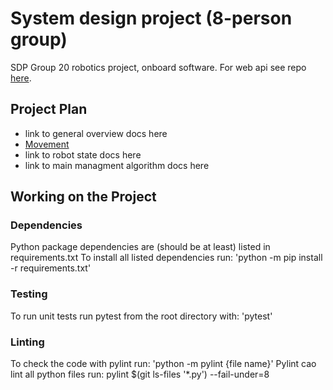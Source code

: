 # System design project (8-person group)
SDP Group 20 robotics project, onboard software. For web api see repo [here](https://github.com/v-raja/power-plant-api-web).

## Project Plan

- link to general overview docs here
- [Movement](./docs/robot_movement.md)
- link to robot state docs here
- link to main managment algorithm docs here

## Working on the Project

### Dependencies
Python package dependencies are (should be at least) listed in requirements.txt
To install all listed dependencies run: 'python -m pip install -r requirements.txt'
        

### Testing

To run unit tests run pytest from the root directory with:
    'pytest'
    
### Linting

To check the code with pylint run: 'python -m pylint {file name}'
Pylint cao lint all python files run: pylint $(git ls-files '*.py') --fail-under=8
